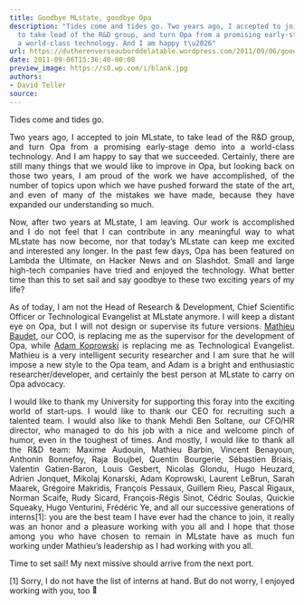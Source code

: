 ```yaml
---
title: Goodbye MLstate, goodbye Opa
description: "Tides come and tides go. Two years ago, I accepted to join MLstate,
  to take lead of the R&D group, and turn Opa from a promising early-stage demo into
  a world-class technology. And I am happy t\u2026"
url: https://dutherenverseauborddelatable.wordpress.com/2011/09/06/goodbye-mlstate-goodbye-opa/
date: 2011-09-06T15:36:40-00:00
preview_image: https://s0.wp.com/i/blank.jpg
authors:
- David Teller
source:
---
```


<p>Tides come and tides go.</p>
<p style="text-align:justify;">Two years ago, I accepted to join MLstate, to take lead of the R&amp;D group, and turn Opa from a promising early-stage demo into a world-class technology. And I am happy to say that we succeeded. Certainly, there are still many things that we would like to improve in Opa, but looking back on those two years, I am proud of the work we have accomplished, of the number of topics upon which we have pushed forward the state of the art, and even of many of the mistakes we have made, because they have expanded our understanding so much.</p>
<p style="text-align:justify;">Now, after two years at MLstate, I am leaving. Our work is accomplished and I do not feel that I can contribute in any meaningful way to what MLstate has now become, nor that today&rsquo;s MLstate can keep me excited and interested any longer. In the past few days, Opa has been featured on Lambda the Ultimate, on Hacker News and on Slashdot. Small and large high-tech companies have tried and enjoyed the technology. What better time than this to set sail and say goodbye to these two exciting years of my life?</p>
<p style="text-align:justify;">As of today, I am not the Head of Research &amp; Development, Chief Scientific Officer or Technological Evangelist at MLstate anymore. I will keep a distant eye on Opa, but I will not design or supervise its future versions. <a href="http://www.linkedin.com/pub/mathieu-baudet/9/6b0/a52">Mathieu Baudet</a>, our COO, is replacing me as the supervisor for the development of Opa, while <a href="http://adam-koprowski.net/">Adam Koprowski</a> is replacing me as Technological Evangelist. Mathieu is a very intelligent security researcher and I am sure that he will impose a new style to the Opa team, and Adam is a bright and enthusiastic researcher/developer, and certainly the best person at MLstate to carry on Opa advocacy.</p>
<p style="text-align:justify;">I would like to thank my University for supporting this foray into the exciting world of start-ups. I would like to thank our CEO for recruiting such a talented team. I would also like to thank Mehdi Ben Soltane, our CFO/HR director, who managed to do his job with a nice and welcome pinch of humor, even in the toughest of times. And mostly, I would like to thank all the R&amp;D team: Maxime Audouin, Mathieu Barbin, Vincent Benayoun, Anthonin Bonnefoy, Raja Boujbel, Quentin Bourgerie, S&eacute;bastien Briais, Valentin Gatien-Baron, Louis Gesbert, Nicolas Glondu, Hugo Heuzard, Adrien Jonquet, Mikolaj Konarski, Adam Koprowski, Laurent LeBrun, Sarah Maarek, Gr&eacute;goire Makridis, Fran&ccedil;ois Pessaux, Guillem Rieu, Pascal Rigaux, Norman Scaife, Rudy Sicard, Fran&ccedil;ois-R&eacute;gis Sinot, C&eacute;dric Soulas, Quickie Squeaky, Hugo Venturini, Fr&eacute;d&eacute;ric Ye, and all our successive generations of interns[1]: you are the best team I have ever had the chance to join, it really was an honor and a pleasure working with you all and I hope that those among you who have chosen to remain in MLstate have as much fun working under Mathieu&rsquo;s leadership as I had working with you all.</p>
<p style="text-align:justify;">Time to set sail! My next missive should arrive from the next port.</p>
<p style="text-align:justify;">[1] Sorry, I do not have the list of interns at hand. But do not worry, I enjoyed working with you, too <img src="https://s0.wp.com/wp-content/mu-plugins/wpcom-smileys/twemoji/2/72x72/1f642.png" alt="&#128578;" class="wp-smiley" style="height: 1em; max-height: 1em;"/></p>

